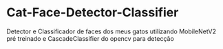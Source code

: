 # Cat-Face-Detector-Classifier
Detector e Classificador de faces dos meus gatos utilizando MobileNetV2 pré treinado e CascadeClassifier do opencv para detecção
